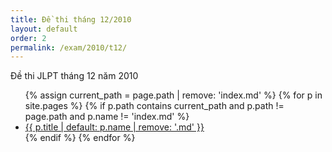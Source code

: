 ```yaml
---
title: Đề thi tháng 12/2010
layout: default
order: 2
permalink: /exam/2010/t12/
---
```


Đề thi JLPT tháng 12 năm 2010

<ul>
{% assign current_path = page.path | remove: 'index.md' %}
{% for p in site.pages %}
  {% if p.path contains current_path and p.path != page.path and p.name != 'index.md' %}
    <li><a href="{{ p.url }}">{{ p.title | default: p.name | remove: '.md' }}</a></li>
  {% endif %}
{% endfor %}
</ul>